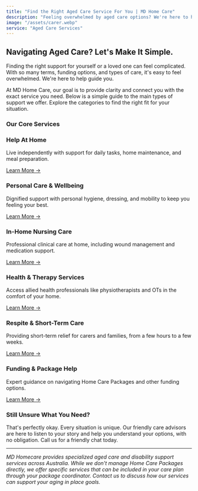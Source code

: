 ```yaml
---
title: "Find the Right Aged Care Service For You | MD Home Care"
description: "Feeling overwhelmed by aged care options? We're here to help. Explore our clear guide to in-home support, residential care, and specialist services."
image: "/assets/carer.webp"
service: "Aged Care Services"
---
```


## Navigating Aged Care? Let's Make It Simple.

Finding the right support for yourself or a loved one can feel complicated. With so many terms, funding options, and types of care, it's easy to feel overwhelmed. We're here to help guide you.

At MD Home Care, our goal is to provide clarity and connect you with the exact service you need. Below is a simple guide to the main types of support we offer. Explore the categories to find the right fit for your situation.

### Our Core Services

<div class="grid grid-cols-1 md:grid-cols-2 lg:grid-cols-3 gap-6">

  <div class="bg-white p-6 rounded-lg shadow-md text-center">
    <h3 class="text-xl font-bold mb-2">Help At Home</h3>
    <p class="text-gray-600 mb-4">Live independently with support for daily tasks, home maintenance, and meal preparation.</p>
    <a href="/services/domestic-assistance" class="text-blue-600 hover:underline">Learn More →</a>
  </div>

  <div class="bg-white p-6 rounded-lg shadow-md text-center">
    <h3 class="text-xl font-bold mb-2">Personal Care & Wellbeing</h3>
    <p class="text-gray-600 mb-4">Dignified support with personal hygiene, dressing, and mobility to keep you feeling your best.</p>
    <a href="/services/personal-care" class="text-blue-600 hover:underline">Learn More →</a>
  </div>

  <div class="bg-white p-6 rounded-lg shadow-md text-center">
    <h3 class="text-xl font-bold mb-2">In-Home Nursing Care</h3>
    <p class="text-gray-600 mb-4">Professional clinical care at home, including wound management and medication support.</p>
    <a href="/services/clinical-care" class="text-blue-600 hover:underline">Learn More →</a>
  </div>

  <div class="bg-white p-6 rounded-lg shadow-md text-center">
    <h3 class="text-xl font-bold mb-2">Health & Therapy Services</h3>
    <p class="text-gray-600 mb-4">Access allied health professionals like physiotherapists and OTs in the comfort of your home.</p>
    <a href="/services/allied-health-aged-care" class="text-blue-600 hover:underline">Learn More →</a>
  </div>

  <div class="bg-white p-6 rounded-lg shadow-md text-center">
    <h3 class="text-xl font-bold mb-2">Respite & Short-Term Care</h3>
    <p class="text-gray-600 mb-4">Providing short-term relief for carers and families, from a few hours to a few weeks.</p>
    <a href="/services/respite-care" class="text-blue-600 hover:underline">Learn More →</a>
  </div>

  <div class="bg-white p-6 rounded-lg shadow-md text-center">
    <h3 class="text-xl font-bold mb-2">Funding & Package Help</h3>
    <p class="text-gray-600 mb-4">Expert guidance on navigating Home Care Packages and other funding options.</p>
    <a href="/services/home-care-packages" class="text-blue-600 hover:underline">Learn More →</a>
  </div>

</div>

### Still Unsure What You Need?

That's perfectly okay. Every situation is unique. Our friendly care advisors are here to listen to your story and help you understand your options, with no obligation. Call us for a friendly chat today.

---

*MD Homecare provides specialized aged care and disability support services across Australia. While we don't manage Home Care Packages directly, we offer specific services that can be included in your care plan through your package coordinator. Contact us to discuss how our services can support your aging in place goals.* 